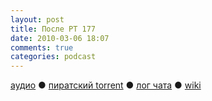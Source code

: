 ```yaml
---
layout: post
title: После РТ 177
date: 2010-03-06 18:07
comments: true
categories: podcast
---
```

[аудио](http://cdn.radio-t.com/rt177post.mp3) ● [пиратский torrent](http://pirates.radio-t.com/torrents/rt177post.mp3.torrent) ● [лог чата](http://chat.radio-t.com/logs/radio-t-177.html) ● [wiki](http://wiki.radio-t.com/%D0%9F%D0%BE%D1%81%D0%BB%D0%B5_%D0%A0%D0%A2_177)<audio src="http://cdn.radio-t.com/rt177post.mp3" preload="none">
